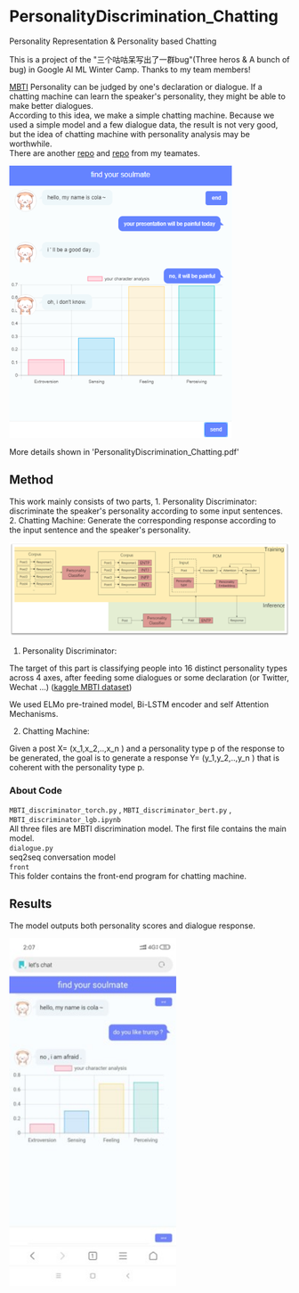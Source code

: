 # PersonalityDiscrimination_Chatting
Personality Representation &amp; Personality based Chatting   

This is a project of the "三个咕咕呆写出了一群bug"(Three heros & A bunch of bug) in Google AI ML Winter Camp. Thanks to my team members!  

[MBTI](https://en.wikipedia.org/wiki/Myers%E2%80%93Briggs_Type_Indicator) Personality can be judged by one's declaration or dialogue.   If a chatting machine can learn the speaker's personality, they might be able to make better dialogues.    
According to this idea, we make a simple chatting machine. Because we used a simple model and a few dialogue data, the result is not very good, but the idea of chatting machine with personality analysis may be worthwhile.     
There are another [repo](https://github.com/xiaotinghe/PCM) and [repo](https://github.com/shuhanfan/Personalize_Chatting_Bot) from my teamates.

<img src="https://github.com/Walleclipse/PersonalityDiscrimination_Chatting/raw/master/demo/chatbot1.png" width="400" >

More details shown in 'PersonalityDiscrimination_Chatting.pdf' 

## Method 

This work mainly consists of two parts, 1. Personality Discriminator: discriminate the speaker's personality according to some input sentences. 2. Chatting Machine: Generate the corresponding response according to the input sentence and the speaker's personality. 

<img src="https://github.com/Walleclipse/PersonalityDiscrimination_Chatting/raw/master/demo/model.png" width="800" >

1. Personality Discriminator:

The target of this part is classifying people into 16 distinct personality types across 4 axes, after feeding some dialogues or some declaration (or Twitter, Wechat …)  ([kaggle MBTI dataset](https://www.kaggle.com/datasnaek/mbti-type))

We used ELMo pre-trained model, Bi-LSTM encoder and self Attention Mechanisms.

2. Chatting Machine:

Given a post X= (x_1,x_2,..,x_n ) and a personality type p of the response
to be generated, the goal is to generate a response Y= (y_1,y_2,..,y_n )
that is coherent with the personality type p.

### About Code
`MBTI_discriminator_torch.py` ,  `MBTI_discriminator_bert.py` , `MBTI_discriminator_lgb.ipynb`         
All three files are MBTI discrimination model. The first file contains the main model.  
`dialogue.py`     
seq2seq conversation model   
`front`    
This folder contains the front-end program for chatting machine.    

## Results

The model outputs both personality scores and dialogue response.

<img src="https://github.com/Walleclipse/PersonalityDiscrimination_Chatting/raw/master/demo/chatbot2.jpg" width="300" >
